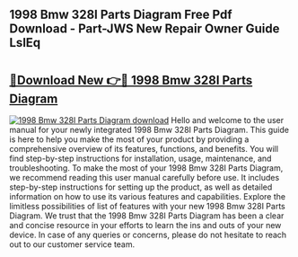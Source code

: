 ## 1998 Bmw 328I Parts Diagram Free Pdf Download - Part-JWS New Repair Owner Guide LslEq

# <h2><a href="http://dfqya2v.blite.top/?on=1998+Bmw+328I+Parts+Diagram">🔗Download New 👉🔴 1998 Bmw 328I Parts Diagram</a></h2>

[![1998 Bmw 328I Parts Diagram download](https://i.imgur.com/lujVjoI.png)](http://dfqya2v.blite.top/?on=1998+Bmw+328I+Parts+Diagram)
Hello and welcome to the user manual for your newly integrated 1998 Bmw 328I Parts Diagram. This guide is here to help you make the most of your product by providing a comprehensive overview of its features, functions, and benefits. You will find step-by-step instructions for installation, usage, maintenance, and troubleshooting. To make the most of your 1998 Bmw 328I Parts Diagram, we recommend reading this user manual carefully before use. It includes step-by-step instructions for setting up the product, as well as detailed information on how to use its various features and capabilities. Explore the limitless possibilities of list of features with your new 1998 Bmw 328I Parts Diagram. We trust that the 1998 Bmw 328I Parts Diagram has been a clear and concise resource in your efforts to learn the ins and outs of your new device. In case of any queries or concerns, please do not hesitate to reach out to our customer service team.
